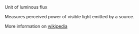 Unit of luminous flux

Measures perceived power of visible light emitted by a source.

More information on [wikipedia](https://en.wikipedia.org/wiki/Lumen_(unit))